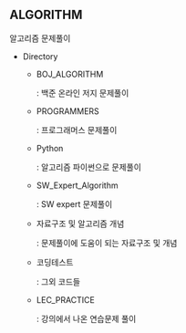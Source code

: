 ## ALGORITHM

알고리즘 문제풀이

- Directory

  - BOJ_ALGORITHM

    : 백준 온라인 저지 문제풀이

    

  - PROGRAMMERS

    : 프로그래머스 문제풀이

  - Python 

    : 알고리즘 파이썬으로 문제풀이

    

  - SW_Expert_Algorithm

    : SW expert 문제풀이

    

  - 자료구조 및 알고리즘 개념

    : 문제풀이에 도움이 되는 자료구조 및 개념

    

  - 코딩테스트

    : 그외 코드들

    

  - LEC_PRACTICE

    : 강의에서 나온 연습문제 풀이
